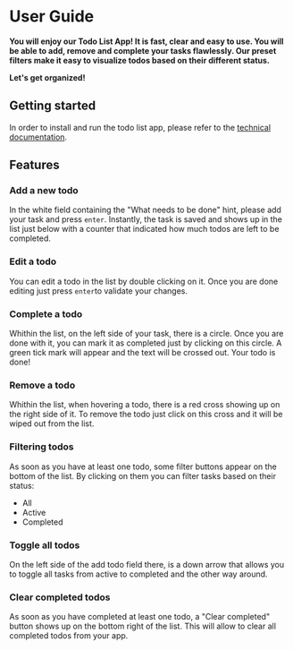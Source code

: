 # User Guide

**You will enjoy our Todo List App! It is fast, clear and easy to use. You will be able to add, remove and complete your tasks flawlessly. Our preset filters make it easy to visualize todos based on their different status.**

**Let's get organized!**

## Getting started
In order to install and run the todo list app, please refer to the [technical documentation](../index.html).

## Features

### Add a new todo
In the white field containing the "What needs to be done" hint, please add your task and press `enter`. Instantly, the task is saved and shows up in the list just below with a counter that indicated how much todos are left to be completed.

### Edit a todo
You can edit a todo in the list by double clicking on it. Once you are done editing just press `enter`to validate your changes.

### Complete a todo
Whithin the list, on the left side of your task, there is a circle. Once you are done with it, you can mark it as completed just by clicking on this circle. A green tick mark will appear and the text will be crossed out. Your todo is done!

### Remove a todo
Whithin the list, when hovering a todo, there is a red cross showing up on the right side of it. To remove the todo just click on this cross and it will be wiped out from the list.

### Filtering todos
As soon as you have at least one todo, some filter buttons appear on the bottom of the list. By clicking on them you can filter tasks based on their status:
- All
- Active
- Completed

### Toggle all todos
On the left side of the add todo field there, is a down arrow that allows you to toggle all tasks from active to completed and the other way around. 

### Clear completed todos
As soon as you have completed at least one todo, a "Clear completed" button shows up on the bottom right of the list. This will allow to clear all completed todos from your app.